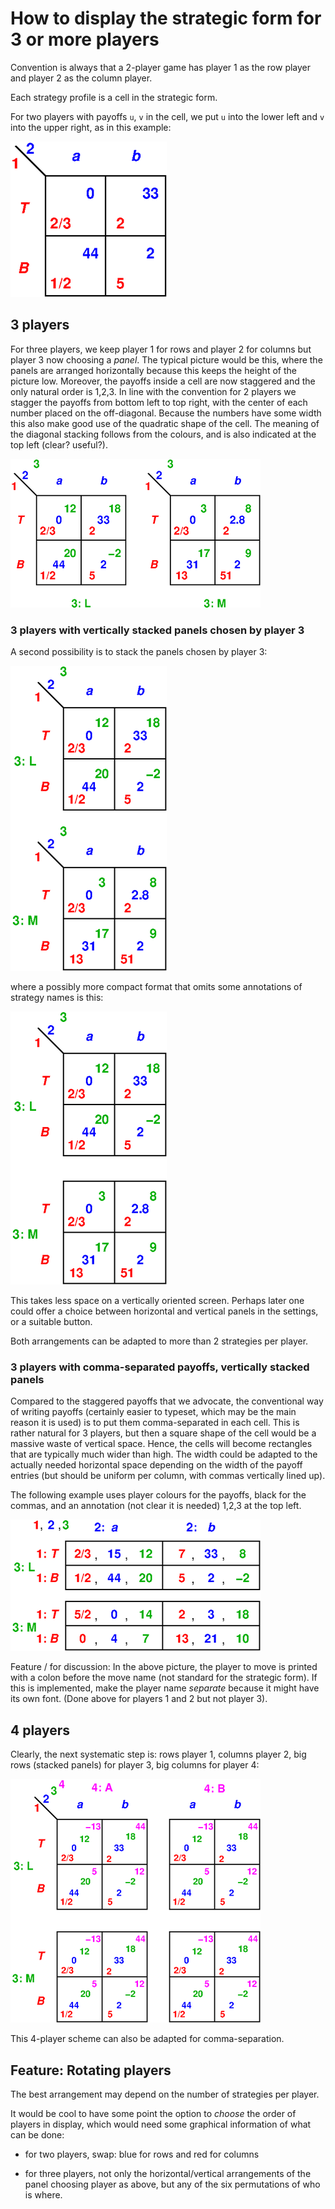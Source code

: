# How to display the strategic form for 3 or more players

Convention is always that a 2-player game has player 1 as
the row player and player 2 as the column player.

Each strategy profile is a cell in the strategic form.

For two players with payoffs `u`, `v` in the cell, we put
`u` into the lower left and `v` into the upper right, as in
this example:

![](./PICS/2sf-.png)

## 3 players

For three players, we keep player 1 for rows and player 2
for columns but player 3 now choosing a *panel*.
The typical picture would be this, where the panels are
arranged horizontally because this keeps the height of the
picture low.
Moreover, the payoffs inside a cell are now staggered and
the only natural order is 1,2,3.
In line with the convention for 2 players we stagger the
payoffs from bottom left to top right, with the center of
each number placed on the off-diagonal.
Because the numbers have some width this also make good use
of the quadratic shape of the cell.
The meaning of the diagonal stacking follows from the
colours, and is also indicated at the top left (clear? useful?).

![](./PICS/3sf-.png)

### 3 players with vertically stacked panels chosen by player 3

A second possibility is to stack the panels chosen by
player 3:

![](./PICS/3sf-stacked-.png)

where a possibly more compact format that omits some
annotations of strategy names is this:

![](./PICS/3sf-stacked-compact-.png)

This takes less space on a vertically oriented screen.
Perhaps later one could offer a choice between horizontal
and vertical panels in the settings, or a suitable button.

Both arrangements can be adapted to more than 2 strategies
per player.

### 3 players with comma-separated payoffs, vertically stacked panels 

Compared to the staggered payoffs that we advocate,
the conventional way of writing payoffs (certainly easier to
typeset, which may be the main reason it is used) is to put
them comma-separated in each cell. 
This is rather natural for 3 players,
but then a square shape of the cell would be a massive waste
of vertical space. Hence, the cells will become rectangles
that are typically much wider than high.
The width could be adapted to the actually needed horizontal
space depending on the width of the payoff entries
(but should be uniform per column, with commas vertically lined up).

The following example uses player colours for the payoffs,
black for the commas, and an annotation (not clear it is
needed) 1,2,3 at the top left.

![](./PICS/3sf-commas-.png)

Feature / for discussion:
In the above picture, the player to move is printed with a
colon before the move name (not standard for the strategic
form).
If this is implemented, make the player name *separate*
because it might have its own font.
(Done above for players 1 and 2 but not player 3).

## 4 players

Clearly, the next systematic step is:
rows player 1, columns player 2, big rows (stacked panels)
for player 3, big columns for player 4:

![](./PICS/4sf-.png)


This 4-player scheme can also be adapted for comma-separation.

## Feature: Rotating players

The best arrangement may depend on the number of strategies
per player. 

It would be cool to have some point the option to *choose*
the order of players in display, which would need some
graphical information of what can be done:

- for two players, swap: blue for rows and red for columns

- for three players, not only the horizontal/vertical
  arrangements of the panel choosing player as above, 
  but any of the six permutations of who is where.
  

